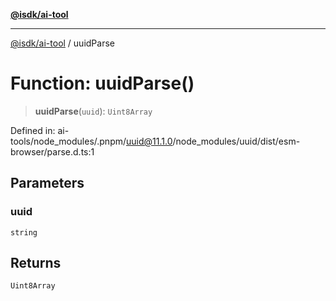 [**@isdk/ai-tool**](../README.md)

***

[@isdk/ai-tool](../globals.md) / uuidParse

# Function: uuidParse()

> **uuidParse**(`uuid`): `Uint8Array`

Defined in: ai-tools/node\_modules/.pnpm/uuid@11.1.0/node\_modules/uuid/dist/esm-browser/parse.d.ts:1

## Parameters

### uuid

`string`

## Returns

`Uint8Array`
